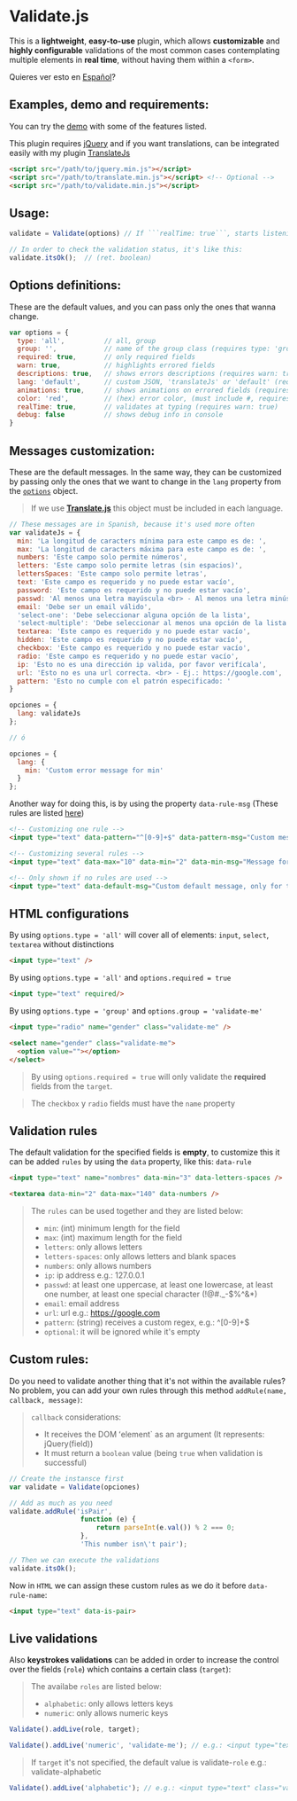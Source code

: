 # Validate.js

This is a **lightweight**, **easy-to-use** plugin, which allows **customizable** and **highly configurable** validations of the most common cases contemplating multiple elements in **real time**, without having them within a ```<form>```.

Quieres ver esto en [Español](https://github.com/myei/validate.js/blob/master/README.md)?

## Examples, demo and requirements:

You can try the [demo](https://myei.github.io/validate.js/) with some of the features listed.

This plugin requires [jQuery](https://jquery.com/download/) and if you want translations, can be integrated easily with my plugin [TranslateJs](https://github.com/myei/translate.js)

```html
<script src="/path/to/jquery.min.js"></script>
<script src="/path/to/translate.min.js"></script> <!-- Optional -->
<script src="/path/to/validate.min.js"></script>
```

## Usage:

```javascript
validate = Validate(options) // If ```realTime: true```, starts listening in every compatible fields now.

// In order to check the validation status, it's like this:
validate.itsOk();  // (ret. boolean)
```

## Options definitions:

These are the default values, and you can pass only the ones that wanna change.

```javascript
var options = {
  type: 'all',          // all, group
  group: '',            // name of the group class (requires type: 'group')
  required: true,       // only required fields
  warn: true,           // highlights errored fields
  descriptions: true,   // shows errors descriptions (requires warn: true)
  lang: 'default',      // custom JSON, 'translateJs' or 'default' (requires warn: true and descriptions: true)
  animations: true,     // shows animations on errored fields (requires warn: true)
  color: 'red',         // (hex) error color, (must include #, requires warn: true)
  realTime: true,       // validates at typing (requires warn: true)
  debug: false          // shows debug info in console
}
```

## Messages customization:

These are the default messages. In the same way, they can be customized by passing only the ones that we want to change in the ```lang``` property from the [```options```](#options-definitions) object.

> If we use **[Translate.js](https://github.com/myei/translate.js)** this object must be included in each language.


```javascript
// These messages are in Spanish, because it's used more often
var validateJs = {
  min: 'La longitud de caracters mínima para este campo es de: ',
  max: 'La longitud de caracters máxima para este campo es de: ',
  numbers: 'Este campo solo permite números',
  letters: 'Este campo solo permite letras (sin espacios)',
  lettersSpaces: 'Este campo solo permite letras',
  text: 'Este campo es requerido y no puede estar vacío',
  password: 'Este campo es requerido y no puede estar vacío',
  passwd: 'Al menos una letra mayúscula <br> - Al menos una letra minúscula <br> - Al menos un carácter numérico <br> - Al menos un carácter especial (!@#._-$%^&*)',
  email: 'Debe ser un email válido',
  'select-one': 'Debe seleccionar alguna opción de la lista',
  'select-multiple': 'Debe seleccionar al menos una opción de la lista',
  textarea: 'Este campo es requerido y no puede estar vacío',
  hidden: 'Este campo es requerido y no puede estar vacío',
  checkbox: 'Este campo es requerido y no puede estar vacío',
  radio: 'Este campo es requerido y no puede estar vacío',
  ip: 'Esto no es una dirección ip valida, por favor verifícala',
  url: 'Esto no es una url correcta. <br> - Ej.: https://google.com',
  pattern: 'Esto no cumple con el patrón especificado: '
}

opciones = {
  lang: validateJs
};

// ó

opciones = {
  lang: {
    min: 'Custom error message for min'
  }
};
```

Another way for doing this, is by using the property ```data-rule-msg``` (These rules are listed [here](#validation-rules))

```html
<!-- Customizing one rule -->
<input type="text" data-pattern="^[0-9]+$" data-pattern-msg="Custom message, only for this field and for the specified rule">

<!-- Customizing several rules -->
<input type="text" data-max="10" data-min="2" data-min-msg="Message for min rule" data-max-msg="Message for max rule" required>

<!-- Only shown if no rules are used -->
<input type="text" data-default-msg="Custom default message, only for this field">
```

## **HTML** configurations

By using ```options.type = 'all'``` will cover all of elements: ```input```, ```select```, ```textarea``` without distinctions

```html
<input type="text" />
```

By using ```options.type = 'all'``` and ```options.required = true```

```html
<input type="text" required/>
```

By using ```options.type = 'group'``` and  ```options.group = 'validate-me'```

```html
<input type="radio" name="gender" class="validate-me" />

<select name="gender" class="validate-me">
  <option value=""></option>
</select>
```

> By using ```options.required = true``` will only validate the **required** fields from the ```target```.


> The ```checkbox``` y ```radio``` fields must have the ```name``` property


## Validation rules

The default validation for the specified fields is **empty**, to customize this it can be added ```rules``` by using the ```data``` property, like this: ```data-rule```

```html
<input type="text" name="nombres" data-min="3" data-letters-spaces />

<textarea data-min="2" data-max="140" data-numbers />
```

> The ```rules``` can be used together and they are listed below:
> - ```min```: (int) minimum length for the field
> - ```max```: (int) maximum length for the field
> - ```letters```: only allows letters
> - ```letters-spaces```: only allows letters and blank spaces
> - ```numbers```: only allows numbers
> - ```ip```: ip address e.g.: 127.0.0.1
> - ```passwd```: at least one uppercase, at least one lowercase, at least one number, at least one special character (!@#._-$%^&*)
> - ```email```: email address
> - ```url```: url e.g.: https://google.com
> - ```pattern```: (string) receives a custom regex, e.g.: ^[0-9]+$
> - ```optional```: it will be ignored while it's empty

## Custom rules:

Do you need to validate another thing that it's not within the available rules? No problem, you can add your own rules through this method `addRule(name, callback, message)`:

> `callback` considerations:
> - It receives the DOM ʻelement` as an argument (It represents: jQuery(field))
> - It must return a `boolean` value (being `true` when validation is successful)


```javascript
// Create the instansce first
var validate = Validate(opciones)

// Add as much as you need
validate.addRule('isPair', 
                  function (e) {
                      return parseInt(e.val()) % 2 === 0; 
                  }, 
                  'This number isn\'t pair');

// Then we can execute the validations
validate.itsOk();
```

Now in `HTML` we can assign these custom rules as we do it before `data-rule-name`:
```html
<input type="text" data-is-pair>
```



## Live validations

Also **keystrokes validations** can be added in order to increase the control over the fields (```role```) which contains a certain class (```target```):

> The availabe ```roles``` are listed below:
> - ```alphabetic```: only allows letters keys
> - ```numeric```: only allows numeric keys


```javascript
Validate().addLive(role, target);

Validate().addLive('numeric', 'validate-me'); // e.g.: <input type="text" class="validate-me">
```

> If ```target``` it's not specified, the default value is validate-```role```
> e.g.: validate-alphabetic

```javascript
Validate().addLive('alphabetic'); // e.g.: <input type="text" class="validate-alphabetic">
```
